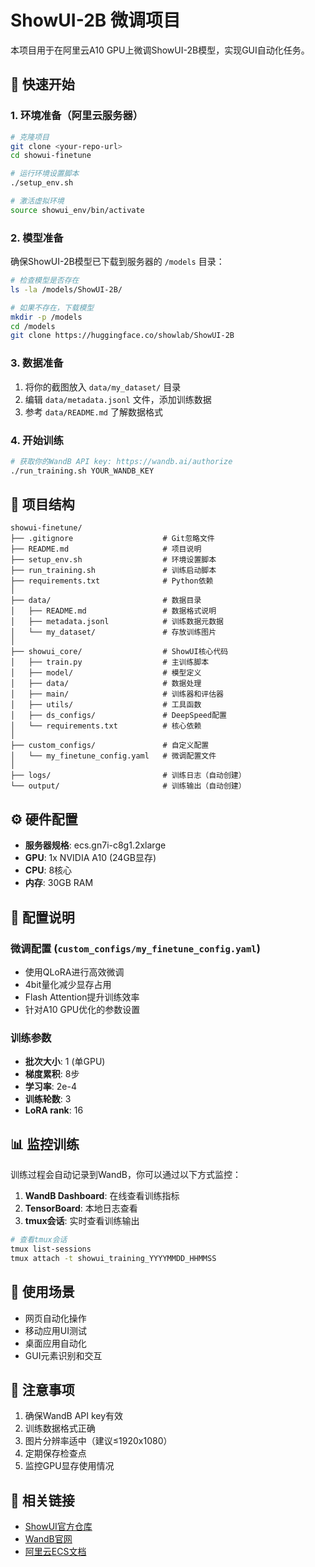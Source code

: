 # ShowUI-2B 微调项目

本项目用于在阿里云A10 GPU上微调ShowUI-2B模型，实现GUI自动化任务。

## 🚀 快速开始

### 1. 环境准备（阿里云服务器）

```bash
# 克隆项目
git clone <your-repo-url>
cd showui-finetune

# 运行环境设置脚本
./setup_env.sh

# 激活虚拟环境
source showui_env/bin/activate
```

### 2. 模型准备

确保ShowUI-2B模型已下载到服务器的 `/models` 目录：

```bash
# 检查模型是否存在
ls -la /models/ShowUI-2B/

# 如果不存在，下载模型
mkdir -p /models
cd /models
git clone https://huggingface.co/showlab/ShowUI-2B
```

### 3. 数据准备

1. 将你的截图放入 `data/my_dataset/` 目录
2. 编辑 `data/metadata.jsonl` 文件，添加训练数据
3. 参考 `data/README.md` 了解数据格式

### 4. 开始训练

```bash
# 获取你的WandB API key: https://wandb.ai/authorize
./run_training.sh YOUR_WANDB_KEY
```

## 📁 项目结构

```
showui-finetune/
├── .gitignore                    # Git忽略文件
├── README.md                     # 项目说明
├── setup_env.sh                  # 环境设置脚本
├── run_training.sh               # 训练启动脚本
├── requirements.txt              # Python依赖
│
├── data/                         # 数据目录
│   ├── README.md                 # 数据格式说明
│   ├── metadata.jsonl            # 训练数据元数据
│   └── my_dataset/               # 存放训练图片
│
├── showui_core/                  # ShowUI核心代码
│   ├── train.py                  # 主训练脚本
│   ├── model/                    # 模型定义
│   ├── data/                     # 数据处理
│   ├── main/                     # 训练器和评估器
│   ├── utils/                    # 工具函数
│   ├── ds_configs/               # DeepSpeed配置
│   └── requirements.txt          # 核心依赖
│
├── custom_configs/               # 自定义配置
│   └── my_finetune_config.yaml   # 微调配置文件
│
├── logs/                         # 训练日志（自动创建）
└── output/                       # 训练输出（自动创建）
```

## ⚙️ 硬件配置

- **服务器规格**: ecs.gn7i-c8g1.2xlarge
- **GPU**: 1x NVIDIA A10 (24GB显存)
- **CPU**: 8核心
- **内存**: 30GB RAM

## 🔧 配置说明

### 微调配置 (`custom_configs/my_finetune_config.yaml`)
- 使用QLoRA进行高效微调
- 4bit量化减少显存占用
- Flash Attention提升训练效率
- 针对A10 GPU优化的参数设置

### 训练参数
- **批次大小**: 1 (单GPU)
- **梯度累积**: 8步
- **学习率**: 2e-4
- **训练轮数**: 3
- **LoRA rank**: 16

## 📊 监控训练

训练过程会自动记录到WandB，你可以通过以下方式监控：

1. **WandB Dashboard**: 在线查看训练指标
2. **TensorBoard**: 本地日志查看
3. **tmux会话**: 实时查看训练输出

```bash
# 查看tmux会话
tmux list-sessions
tmux attach -t showui_training_YYYYMMDD_HHMMSS
```

## 🎯 使用场景

- 网页自动化操作
- 移动应用UI测试
- 桌面应用自动化
- GUI元素识别和交互

## 📝 注意事项

1. 确保WandB API key有效
2. 训练数据格式正确
3. 图片分辨率适中（建议≤1920x1080）
4. 定期保存检查点
5. 监控GPU显存使用情况

## 🔗 相关链接

- [ShowUI官方仓库](https://github.com/showlab/ShowUI)
- [WandB官网](https://wandb.ai/)
- [阿里云ECS文档](https://help.aliyun.com/product/25365.html)
